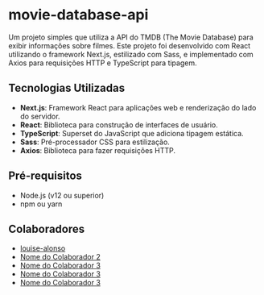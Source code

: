 # movie-database-api

Um projeto simples que utiliza a API do TMDB (The Movie Database) para exibir informações sobre filmes. Este projeto foi desenvolvido com React utilizando o framework Next.js, estilizado com Sass, e implementado com Axios para requisições HTTP e TypeScript para tipagem.

## Tecnologias Utilizadas

- **Next.js**: Framework React para aplicações web e renderização do lado do servidor.
- **React**: Biblioteca para construção de interfaces de usuário.
- **TypeScript**: Superset do JavaScript que adiciona tipagem estática.
- **Sass**: Pré-processador CSS para estilização.
- **Axios**: Biblioteca para fazer requisições HTTP.

## Pré-requisitos

- Node.js (v12 ou superior)
- npm ou yarn

## Colaboradores

- [louise-alonso]([https://github.com/louise-alonso])
- [Nome do Colaborador 2](link-perfil-github)
- [Nome do Colaborador 3](link-perfil-github)
- [Nome do Colaborador 3](link-perfil-github)
- [Nome do Colaborador 3](link-perfil-github)
